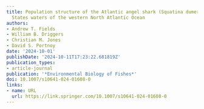 ```yaml
---
title: Population structure of the Atlantic angel shark (Squatina dumeril) in United
  States waters of the western North Atlantic Ocean
authors:
- Andrew T. Fields
- William B. Driggers
- Christian M. Jones
- David S. Portnoy
date: '2024-10-01'
publishDate: '2024-10-11T17:23:22.681819Z'
publication_types:
- article-journal
publication: '*Environmental Biology of Fishes*'
doi: 10.1007/s10641-024-01608-0
links:
- name: URL
  url: https://link.springer.com/10.1007/s10641-024-01608-0
---
```

